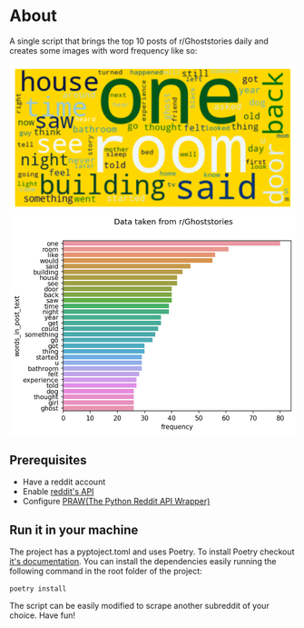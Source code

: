 # About
A single script that brings the top 10 posts of r/Ghoststories daily and creates some images with word frequency like so:

![Wordcloud for text in post](img_files/wordcloud_post_text.png)
![Seaborn plot counting occurrences of words from text's post](img_files/words_in_post_text.png)

## Prerequisites
- Have a reddit account
- Enable [reddit's API](https://www.reddit.com/wiki/api/)
- Configure [PRAW(The Python Reddit API Wrapper)](https://praw.readthedocs.io/en/stable/getting_started/configuration/options.html#configuration-options)

## Run it in your machine
The project has a pyptoject.toml and uses Poetry. To install Poetry checkout [it's documentation](https://python-poetry.org/docs/). You can install the dependencies easily running the following command in the root folder of the project:
```
poetry install
```
The script can be easily modified to scrape another subreddit of your choice. Have fun!